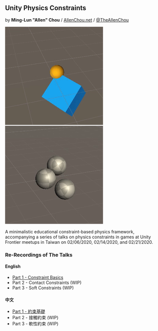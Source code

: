 ## Unity Physics Constraints
by **Ming-Lun "Allen" Chou** / [AllenChou.net](http://AllenChou.net) / [@TheAllenChou](http://twitter.com/TheAllenChou)  

![](/img/point-constraint-with-rotation.gif) ![](/img/contact-with-friction.gif)

A minimalistic educational constraint-based physics framework, accompanying a series of talks on physics constraints in games at Unity Frontier meetups in Taiwan on 02/06/2020, 02/14/2020, and 02/21/2020.

### Re-Recordings of The Talks

#### English
  * [Part 1 - Constraint Basics](https://youtu.be/MTVdBgQY9LY)
  * Part 2 - Contact Constraints (WIP)
  * Part 3 - Soft Constraints (WIP)

#### 中文
  * [Part 1 - 約束基礎](https://youtu.be/5zxaToMXidg)
  * Part 2 - 接觸約束 (WIP)
  * Part 3 - 軟性約束 (WIP)
